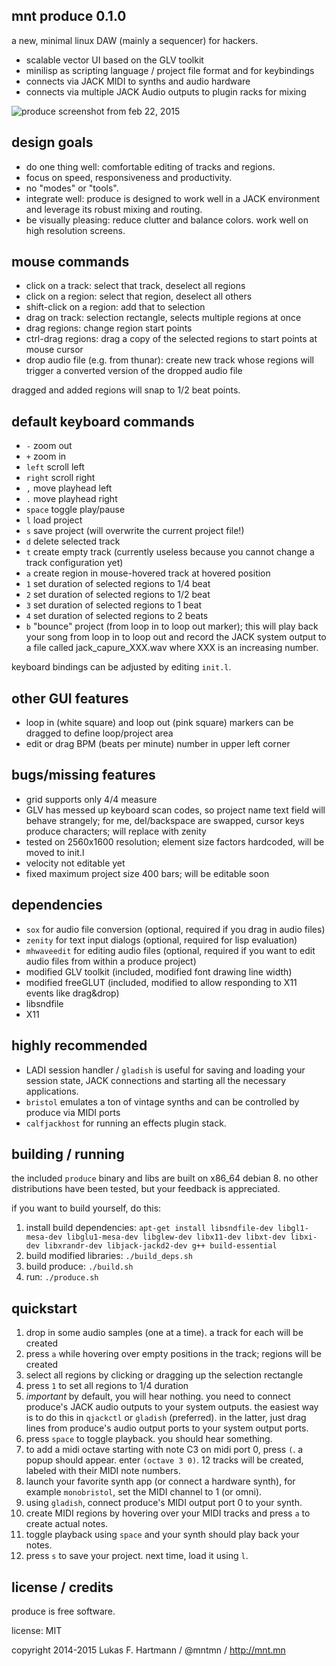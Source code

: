 mnt produce 0.1.0
-----------------

a new, minimal linux DAW (mainly a sequencer) for hackers.

- scalable vector UI based on the GLV toolkit
- minilisp as scripting language / project file format and for keybindings
- connects via JACK MIDI to synths and audio hardware
- connects via multiple JACK Audio outputs to plugin racks for mixing

![produce screenshot from feb 22, 2015](http://dump.mntmn.com/produce-shot-feb22.png)

design goals
------------

- do one thing well: comfortable editing of tracks and regions.
- focus on speed, responsiveness and productivity.
- no "modes" or "tools".
- integrate well: produce is designed to work well in a JACK environment and leverage its robust mixing and routing.
- be visually pleasing: reduce clutter and balance colors. work well on high resolution screens.

mouse commands
--------------

- click on a track: select that track, deselect all regions
- click on a region: select that region, deselect all others
- shift-click on a region: add that to selection
- drag on track: selection rectangle, selects multiple regions at once
- drag regions: change region start points
- ctrl-drag regions: drag a copy of the selected regions to start points at mouse cursor
- drop audio file (e.g. from thunar): create new track whose regions will trigger a converted version of the dropped audio file

dragged and added regions will snap to 1/2 beat points.

default keyboard commands
-------------------------

- ````-```` zoom out
- ````+```` zoom in
- ````left```` scroll left
- ````right```` scroll right
- ````,```` move playhead left
- ````.```` move playhead right
- ````space```` toggle play/pause
- ````l```` load project
- ````s```` save project (will overwrite the current project file!) 
- ````d```` delete selected track
- ````t```` create empty track (currently useless because you cannot change a track configuration yet)
- ````a```` create region in mouse-hovered track at hovered position
- ````1```` set duration of selected regions to 1/4 beat
- ````2```` set duration of selected regions to 1/2 beat
- ````3```` set duration of selected regions to 1 beat
- ````4```` set duration of selected regions to 2 beats
- ````b```` "bounce" project (from loop in to loop out marker); this will play back your song from loop in to loop out and record the JACK system output to a file called jack_capure_XXX.wav where XXX is an increasing number. 

keyboard bindings can be adjusted by editing ````init.l````.

other GUI features
------------------

- loop in (white square) and loop out (pink square) markers can be dragged to define loop/project area
- edit or drag BPM (beats per minute) number in upper left corner

bugs/missing features
---------------------

- grid supports only 4/4 measure
- GLV has messed up keyboard scan codes, so project name text field will behave strangely; for me, del/backspace are swapped, cursor keys produce characters; will replace with zenity
- tested on 2560x1600 resolution; element size factors hardcoded, will be moved to init.l
- velocity not editable yet
- fixed maximum project size 400 bars; will be editable soon

dependencies
------------

- ````sox```` for audio file conversion (optional, required if you drag in audio files)
- ````zenity```` for text input dialogs (optional, required for lisp evaluation)
- ````mhwaveedit```` for editing audio files (optional, required if you want to edit audio files from within a produce project) 
- modified GLV toolkit (included, modified font drawing line width)
- modified freeGLUT (included, modified to allow responding to X11 events like drag&drop)
- libsndfile
- X11

highly recommended
------------------

- LADI session handler / ````gladish```` is useful for saving and loading your session state, JACK connections and starting all the necessary applications.
- ````bristol```` emulates a ton of vintage synths and can be controlled by produce via MIDI ports
- ````calfjackhost```` for running an effects plugin stack.

building / running
------------------

the included ````produce```` binary and libs are built on x86_64 debian 8. no other distributions have been tested, but your feedback is appreciated.

if you want to build yourself, do this:

1. install build dependencies: ````apt-get install libsndfile-dev libgl1-mesa-dev libglu1-mesa-dev libglew-dev libx11-dev libxt-dev libxi-dev libxrandr-dev libjack-jackd2-dev g++ build-essential````
2. build modified libraries: ````./build_deps.sh````
3. build produce: ````./build.sh````
4. run: ````./produce.sh````

quickstart
----------

1. drop in some audio samples (one at a time). a track for each will be created
2. press ````a```` while hovering over empty positions in the track; regions will be created
3. select all regions by clicking or dragging up the selection rectangle
4. press ````1```` to set all regions to 1/4 duration
5. *important* by default, you will hear nothing. you need to connect produce's JACK audio outputs to your system outputs. the easiest way is to do this in ````qjackctl```` or ````gladish```` (preferred). in the latter, just drag lines from produce's audio output ports to your system output ports.
6. press ````space```` to toggle playback. you should hear something.
7. to add a midi octave starting with note C3 on midi port 0, press ````(````. a popup should appear. enter ````(octave 3 0)````. 12 tracks will be created, labeled with their MIDI note numbers.
8. launch your favorite synth app (or connect a hardware synth), for example ````monobristol````, set the MIDI channel to 1 (or omni).
9. using ````gladish````, connect produce's MIDI output port 0 to your synth.
10. create MIDI regions by hovering over your MIDI tracks and press ````a```` to create actual notes.
11. toggle playback using ````space```` and your synth should play back your notes.
12. press ````s```` to save your project. next time, load it using ````l````.

license / credits
-----------------

produce is free software.

license: MIT

copyright 2014-2015 Lukas F. Hartmann / @mntmn / http://mnt.mn

